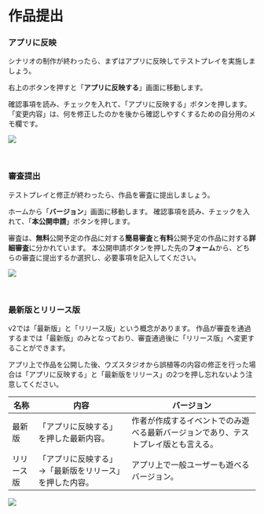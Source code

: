 # 作品提出

### アプリに反映

シナリオの制作が終わったら、まずはアプリに反映してテストプレイを実施しましょう。


右上のボタンを押すと「**アプリに反映する**」画面に移動します。

確認事項を読み、チェックを入れて、「アプリに反映する」ボタンを押します。
「変更内容」は、何を修正したのかを後から確認しやすくするための自分用のメモ欄です。

![](../../images/submit1.png)

<br>

### 審査提出

テストプレイと修正が終わったら、作品を審査に提出しましょう。


ホームから「**バージョン**」画面に移動します。
確認事項を読み、チェックを入れて、「**本公開申請**」ボタンを押します。


審査は、**無料**公開予定の作品に対する**簡易審査**と**有料**公開予定の作品に対する**詳細審査**に分かれています。
本公開申請ボタンを押した先の**フォーム**から、どちらの審査に提出するか選択し、必要事項を記入してください。

![](../../images/submit2.png)

<br>

### 最新版とリリース版

v2では「最新版」と「リリース版」という概念があります。
作品が審査を通過するまでは「最新版」のみとなっており、審査通過後に「リリース版」へ変更することができます。


アプリ上で作品を公開した後、ウズスタジオから誤植等の内容の修正を行った場合は「アプリに反映する」と「最新版をリリース」の2つを押し忘れないよう注意してください。

| 名称                 | 内容                          | バージョン            |
| -------------------- | ----------------------------- | ------------------------------------- |
| 最新版 | 「アプリに反映する」を押した最新内容。  | 作者が作成するイベントでのみ遊べる最新バージョンであり、テストプレイ版とも言える。 |
| リリース版 | 「アプリに反映する」→「最新版をリリース」を押した内容。  | アプリ上で一般ユーザーも遊べるバージョン。       |

![](../../images/submit3.png)